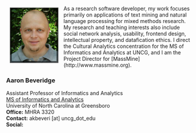 <p><img src="./images/headshot1_tiny.jpg" align="left" style="display:inline;margin:6px 14px 0px 10px;"/>As a research software developer, my work focuses primarily on applications of text mining and natural language processing for mixed methods research. My research and teaching interests also include social network analysis, usability, frontend design, intellectual property, and datafication ethics. I direct the Cultural Analytics concentration for the MS of Informatics and Analytics at UNCG, and I am the Project Director for [MassMine](http://www.massmine.org).</p>

### **Aaron Beveridge**  
Assistant Professor of Informatics and Analytics  
[MS of Informatics and Analytics](https://grs.uncg.edu/msia/)  
University of North Carolina at Greensboro  
**Office:** MHRA 3320  
**Contact:** akbeveri [at] uncg_dot_edu  
**Social:**  
<a href="https://github.com/aabeveridge"><i class="fab fa-github-square fa-2x"></i></a><a href="https://www.linkedin.com/in/aaron-beveridge-20a809186/"><i class="fab fa-linkedin fa-2x"></i></a>  
